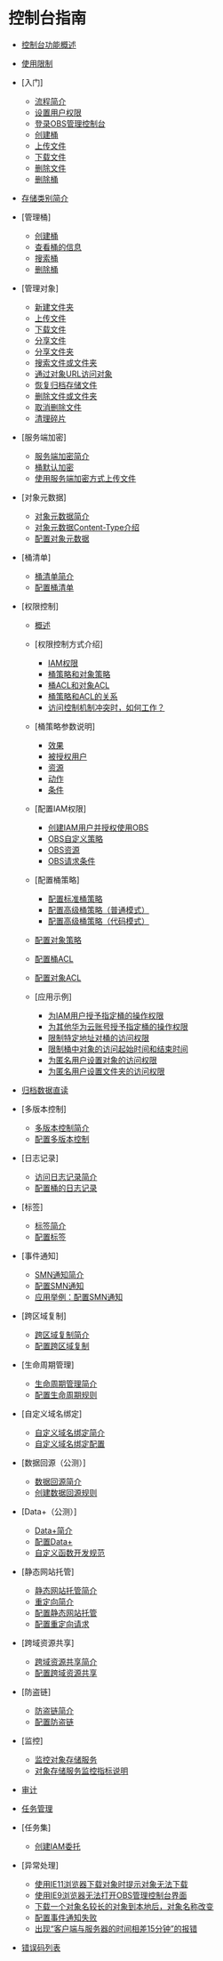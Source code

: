 # 控制台指南

-   [控制台功能概述](控制台功能概述.md)
-   [使用限制](使用限制.md)
-   [入门]
    -   [流程简介](流程简介.md)
    -   [设置用户权限](设置用户权限.md)
    -   [登录OBS管理控制台](登录OBS管理控制台.md)
    -   [创建桶](创建桶（入门操作）.md)
    -   [上传文件](上传文件（入门操作）.md)
    -   [下载文件](下载文件（入门操作）.md)
    -   [删除文件](删除文件（入门操作）.md)
    -   [删除桶](删除桶（入门操作）.md)

-   [存储类别简介](存储类别简介.md)
-   [管理桶]
    -   [创建桶](创建桶.md)
    -   [查看桶的信息](查看桶的信息.md)
    -   [搜索桶](搜索桶.md)
    -   [删除桶](删除桶.md)

-   [管理对象]
    -   [新建文件夹](新建文件夹.md)
    -   [上传文件](上传文件.md)
    -   [下载文件](下载文件.md)
    -   [分享文件](分享文件.md)
    -   [分享文件夹](分享文件夹.md)
    -   [搜索文件或文件夹](搜索文件或文件夹.md)
    -   [通过对象URL访问对象](通过对象URL访问对象.md)
    -   [恢复归档存储文件](恢复归档存储文件.md)
    -   [删除文件或文件夹](删除文件或文件夹.md)
    -   [取消删除文件](取消删除文件.md)
    -   [清理碎片](清理碎片.md)

-   [服务端加密]
    -   [服务端加密简介](服务端加密简介.md)
    -   [桶默认加密](桶默认加密.md)
    -   [使用服务端加密方式上传文件](使用服务端加密方式上传文件.md)

-   [对象元数据]
    -   [对象元数据简介](对象元数据简介.md)
    -   [对象元数据Content-Type介绍](对象元数据Content-Type介绍.md)
    -   [配置对象元数据](配置对象元数据.md)

-   [桶清单]
    -   [桶清单简介](桶清单简介.md)
    -   [配置桶清单](配置桶清单.md)

-   [权限控制]
    -   [概述](概述.md)
    -   [权限控制方式介绍]
        -   [IAM权限](IAM权限.md)
        -   [桶策略和对象策略](桶策略和对象策略.md)
        -   [桶ACL和对象ACL](桶ACL和对象ACL.md)
        -   [桶策略和ACL的关系](桶策略和ACL的关系.md)
        -   [访问控制机制冲突时，如何工作？](访问控制机制冲突时-如何工作.md)

    -   [桶策略参数说明]
        -   [效果](效果.md)
        -   [被授权用户](被授权用户.md)
        -   [资源](资源.md)
        -   [动作](动作.md)
        -   [条件](条件.md)

    -   [配置IAM权限]
        -   [创建IAM用户并授权使用OBS](创建IAM用户并授权使用OBS.md)
        -   [OBS自定义策略](OBS自定义策略.md)
        -   [OBS资源](OBS资源.md)
        -   [OBS请求条件](OBS请求条件.md)

    -   [配置桶策略]
        -   [配置标准桶策略](配置标准桶策略.md)
        -   [配置高级桶策略（普通模式）](配置高级桶策略（普通模式）.md)
        -   [配置高级桶策略（代码模式）](配置高级桶策略（代码模式）.md)

    -   [配置对象策略](配置对象策略.md)
    -   [配置桶ACL](配置桶ACL.md)
    -   [配置对象ACL](配置对象ACL.md)
    -   [应用示例]
        -   [为IAM用户授予指定桶的操作权限](为IAM用户授予指定桶的操作权限.md)
        -   [为其他华为云账号授予指定桶的操作权限](为其他华为云账号授予指定桶的操作权限.md)
        -   [限制特定地址对桶的访问权限](限制特定地址对桶的访问权限.md)
        -   [限制桶中对象的访问起始时间和结束时间](限制桶中对象的访问起始时间和结束时间.md)
        -   [为匿名用户设置对象的访问权限](为匿名用户设置对象的访问权限.md)
        -   [为匿名用户设置文件夹的访问权限](为匿名用户设置文件夹的访问权限.md)

-   [归档数据直读](归档数据直读.md)
-   [多版本控制]
    -   [多版本控制简介](多版本控制简介.md)
    -   [配置多版本控制](配置多版本控制.md)

-   [日志记录]
    -   [访问日志记录简介](访问日志记录简介.md)
    -   [配置桶的日志记录](配置桶的日志记录.md)

-   [标签]
    -   [标签简介](标签简介.md)
    -   [配置标签](配置标签.md)

-   [事件通知]
    -   [SMN通知简介](SMN通知简介.md)
    -   [配置SMN通知](配置SMN通知.md)
    -   [应用举例：配置SMN通知](应用举例-配置SMN通知.md)

-   [跨区域复制]
    -   [跨区域复制简介](跨区域复制简介.md)
    -   [配置跨区域复制](配置跨区域复制.md)

-   [生命周期管理]
    -   [生命周期管理简介](生命周期管理简介.md)
    -   [配置生命周期规则](配置生命周期规则.md)

-   [自定义域名绑定]
    -   [自定义域名绑定简介](自定义域名绑定简介.md)
    -   [自定义域名绑定配置](自定义域名绑定配置.md)

-   [数据回源（公测）]
    -   [数据回源简介](数据回源简介.md)
    -   [创建数据回源规则](创建数据回源规则.md)

-   [Data+（公测）]
    -   [Data+简介](Data+简介.md)
    -   [配置Data+](配置Data+.md)
    -   [自定义函数开发规范](自定义函数开发规范.md)
	
-   [静态网站托管]
    -   [静态网站托管简介](静态网站托管简介.md)
    -   [重定向简介](重定向简介.md)
    -   [配置静态网站托管](配置静态网站托管.md)
    -   [配置重定向请求](配置重定向请求.md)

-   [跨域资源共享]
    -   [跨域资源共享简介](跨域资源共享简介.md)
    -   [配置跨域资源共享](配置跨域资源共享.md)

-   [防盗链]
    -   [防盗链简介](防盗链简介.md)
    -   [配置防盗链](配置防盗链.md)

-   [监控]
    -   [监控对象存储服务](监控对象存储服务.md)
    -   [对象存储服务监控指标说明](对象存储服务监控指标说明.md)

-   [审计](审计.md)
-   [任务管理](任务管理.md)
-   [任务集]
    -   [创建IAM委托](创建IAM委托.md)

-   [异常处理]
    -   [使用IE11浏览器下载对象时提示对象无法下载](使用IE11浏览器下载对象时提示对象无法下载.md)
    -   [使用IE9浏览器无法打开OBS管理控制台界面](使用IE9浏览器无法打开OBS管理控制台界面.md)
    -   [下载一个对象名较长的对象到本地后，对象名称改变](下载一个对象名较长的对象到本地后-对象名称改变.md)
    -   [配置事件通知失败](配置事件通知失败.md)
    -   [出现“客户端与服务器的时间相差15分钟”的报错](出现-客户端与服务器的时间相差15分钟-的报错.md)

-   [错误码列表](错误码列表.md)
